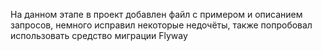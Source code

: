 На данном этапе в проект добавлен файл с примером и описанием запросов, немного исправил некоторыe недочёты, также попробовал использовать средство миграции Flyway
